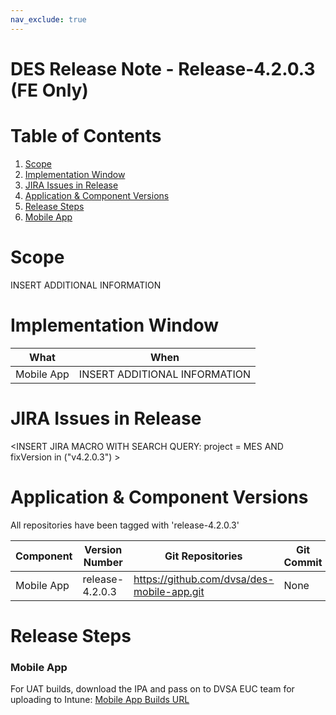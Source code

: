 ```yaml
---
nav_exclude: true
---
```


# DES Release Note - Release-4.2.0.3 (FE Only)
# Table of Contents
1. [Scope](#Scope)
2. [Implementation Window](#Implementation-Window)
3. [JIRA Issues in Release](#JIRA-Issues-in-Release)
4. [Application & Component Versions](#Application-&-Component-Versions)
5. [Release Steps](#Release-Steps)
1. [Mobile App](#Mobile-App)

# Scope
INSERT ADDITIONAL INFORMATION

# Implementation Window

| What | When |
| --- | --- |
| Mobile App | INSERT ADDITIONAL INFORMATION |

# JIRA Issues in Release
<INSERT JIRA MACRO WITH SEARCH QUERY: 
project = MES AND fixVersion in ("v4.2.0.3") >

# Application & Component Versions
All repositories have been tagged with 'release-4.2.0.3'

| Component | Version Number | Git Repositories | Git Commit |
| --- | --- | --- | --- |
| Mobile App | release-4.2.0.3 | https://github.com/dvsa/des-mobile-app.git | None |

# Release Steps
### Mobile App
For UAT builds, download the IPA and pass on to DVSA EUC team for uploading to Intune:
[Mobile App Builds URL](http://jenkins.mobile.mgmt.mes.dvsacloud.uk:8080/job/des_mobile-app_build/)
